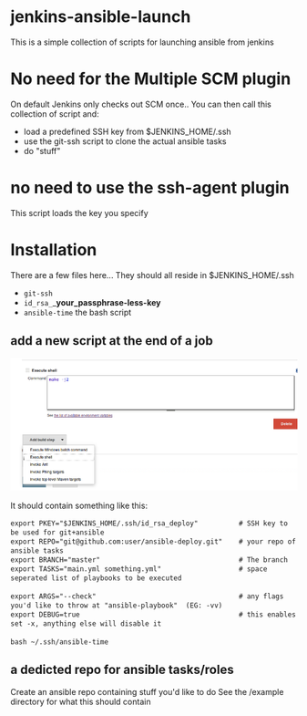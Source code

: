 # jenkins-ansible-launch
This is a simple collection of scripts for launching ansible from jenkins


# No need for the Multiple SCM plugin
On default Jenkins only checks out SCM once..
You can then call this collection of script and:
- load a predefined SSH key from $JENKINS_HOME/.ssh
- use the git-ssh script to clone the actual ansible tasks
- do "stuff"

# no need to use the ssh-agent plugin
This script loads the key you specify

# Installation

There are a few files here... They should all reside in $JENKINS_HOME/.ssh

- ```git-ssh```
- ```id_rsa_```_**your_passphrase-less-key**
- ```ansible-time``` the bash script

## add a new script at the end of a job

![Jenkins add script](https://raw.githubusercontent.com/starkers/jenkins-ansible-launch/master/img/Selection_131.png "Add a script")


It should contain something like this:

```
export PKEY="$JENKINS_HOME/.ssh/id_rsa_deploy"          # SSH key to be used for git+ansible
export REPO="git@github.com:user/ansible-deploy.git"    # your repo of ansible tasks
export BRANCH="master"                                  # The branch
export TASKS="main.yml something.yml"                   # space seperated list of playbooks to be executed

export ARGS="--check"                                   # any flags you'd like to throw at "ansible-playbook"  (EG: -vv)
export DEBUG=true                                       # this enables set -x, anything else will disable it

bash ~/.ssh/ansible-time
```

## a dedicted repo for ansible tasks/roles
Create an ansible repo containing stuff you'd like to do
See the /example directory for what this should contain

